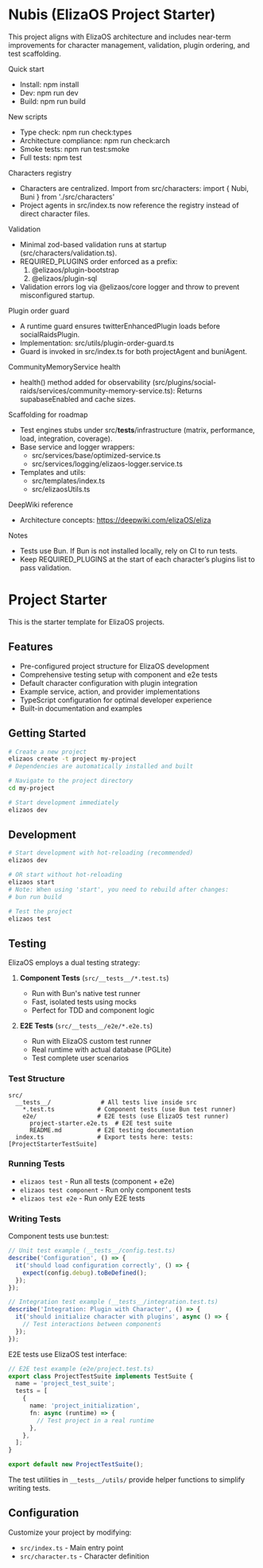 # Nubis (ElizaOS Project Starter)

This project aligns with ElizaOS architecture and includes near-term improvements for character management, validation, plugin ordering, and test scaffolding.

Quick start
- Install: npm install
- Dev: npm run dev
- Build: npm run build

New scripts
- Type check: npm run check:types
- Architecture compliance: npm run check:arch
- Smoke tests: npm run test:smoke
- Full tests: npm test

Characters registry
- Characters are centralized. Import from src/characters:
  import { Nubi, Buni } from './src/characters'
- Project agents in src/index.ts now reference the registry instead of direct character files.

Validation
- Minimal zod-based validation runs at startup (src/characters/validation.ts).
- REQUIRED_PLUGINS order enforced as a prefix:
  1) @elizaos/plugin-bootstrap
  2) @elizaos/plugin-sql
- Validation errors log via @elizaos/core logger and throw to prevent misconfigured startup.

Plugin order guard
- A runtime guard ensures twitterEnhancedPlugin loads before socialRaidsPlugin.
- Implementation: src/utils/plugin-order-guard.ts
- Guard is invoked in src/index.ts for both projectAgent and buniAgent.

CommunityMemoryService health
- health() method added for observability (src/plugins/social-raids/services/community-memory-service.ts):
  Returns supabaseEnabled and cache sizes.

Scaffolding for roadmap
- Test engines stubs under src/__tests__/infrastructure (matrix, performance, load, integration, coverage).
- Base service and logger wrappers:
  - src/services/base/optimized-service.ts
  - src/services/logging/elizaos-logger.service.ts
- Templates and utils:
  - src/templates/index.ts
  - src/elizaosUtils.ts

DeepWiki reference
- Architecture concepts: https://deepwiki.com/elizaOS/eliza

Notes
- Tests use Bun. If Bun is not installed locally, rely on CI to run tests.
- Keep REQUIRED_PLUGINS at the start of each character’s plugins list to pass validation.
# Project Starter

This is the starter template for ElizaOS projects.

## Features

- Pre-configured project structure for ElizaOS development
- Comprehensive testing setup with component and e2e tests
- Default character configuration with plugin integration
- Example service, action, and provider implementations
- TypeScript configuration for optimal developer experience
- Built-in documentation and examples

## Getting Started

```bash
# Create a new project
elizaos create -t project my-project
# Dependencies are automatically installed and built

# Navigate to the project directory
cd my-project

# Start development immediately
elizaos dev
```

## Development

```bash
# Start development with hot-reloading (recommended)
elizaos dev

# OR start without hot-reloading
elizaos start
# Note: When using 'start', you need to rebuild after changes:
# bun run build

# Test the project
elizaos test
```

## Testing

ElizaOS employs a dual testing strategy:

1. **Component Tests** (`src/__tests__/*.test.ts`)
   - Run with Bun's native test runner
   - Fast, isolated tests using mocks
   - Perfect for TDD and component logic

2. **E2E Tests** (`src/__tests__/e2e/*.e2e.ts`)
   - Run with ElizaOS custom test runner
   - Real runtime with actual database (PGLite)
   - Test complete user scenarios

### Test Structure

```
src/
  __tests__/              # All tests live inside src
    *.test.ts            # Component tests (use Bun test runner)
    e2e/                 # E2E tests (use ElizaOS test runner)
      project-starter.e2e.ts  # E2E test suite
      README.md          # E2E testing documentation
  index.ts               # Export tests here: tests: [ProjectStarterTestSuite]
```

### Running Tests

- `elizaos test` - Run all tests (component + e2e)
- `elizaos test component` - Run only component tests
- `elizaos test e2e` - Run only E2E tests

### Writing Tests

Component tests use bun:test:

```typescript
// Unit test example (__tests__/config.test.ts)
describe('Configuration', () => {
  it('should load configuration correctly', () => {
    expect(config.debug).toBeDefined();
  });
});

// Integration test example (__tests__/integration.test.ts)
describe('Integration: Plugin with Character', () => {
  it('should initialize character with plugins', async () => {
    // Test interactions between components
  });
});
```

E2E tests use ElizaOS test interface:

```typescript
// E2E test example (e2e/project.test.ts)
export class ProjectTestSuite implements TestSuite {
  name = 'project_test_suite';
  tests = [
    {
      name: 'project_initialization',
      fn: async (runtime) => {
        // Test project in a real runtime
      },
    },
  ];
}

export default new ProjectTestSuite();
```

The test utilities in `__tests__/utils/` provide helper functions to simplify writing tests.

## Configuration

Customize your project by modifying:

- `src/index.ts` - Main entry point
- `src/character.ts` - Character definition
